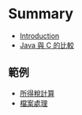 # Summary

* [Introduction](README.md)
* [Java 與 C 的比較](java-vs-c.md)

## 範例

* [所得稅計算](fan-li.md)
* [檔案處理](dang-an-chu-li.md)

